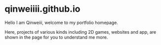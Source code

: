 # qinweiiii.github.io

Hello I am Qinweiii, welcome to my portfolio homepage.

Here, projects of various kinds including 2D games, websites and app, are shown in the page for you to understand me more.
